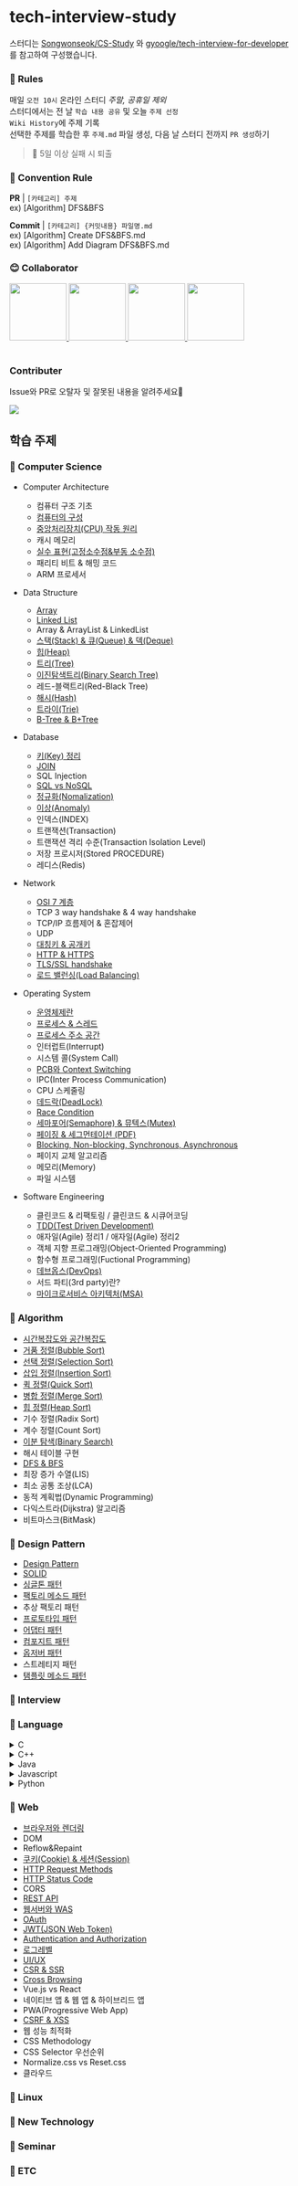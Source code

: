 # tech-interview-study

스터디는 <a href="https://github.com/Songwonseok/CS-Study">Songwonseok/CS-Study</a> 와 <a href="https://github.com/gyoogle/tech-interview-for-developer">gyoogle/tech-interview-for-developer</a> 를 참고하여 구성했습니다.

### 📢 Rules

매일 `오전 10시` 온라인 스터디 _주말, 공휴일 제외_  
스터디에서는 전 날 `학습 내용 공유` 및 오늘 `주제 선정`  
`Wiki History`에 주제 기록  
선택한 주제를 학습한 후 `주제.md` 파일 생성, 다음 날 스터디 전까지 `PR 생성`하기

> 🚨 5일 이상 실패 시 퇴출

### 🌈 Convention Rule

**PR** | `[카테고리] 주제`  
ex) [Algorithm] DFS&BFS

**Commit** | `[카테고리] {커밋내용} 파일명.md`  
ex) [Algorithm] Create DFS&BFS.md  
ex) [Algorithm] Add Diagram DFS&BFS.md

### 😊 Collaborator

<div>
  <a href="https://github.com/da-in">
    <img src="https://avatars.githubusercontent.com/u/66757141?v=4" width="100" style="max-width: 100%;">
  </a>
  <a href="https://github.com/Lee-DoHa">
    <img src="https://avatars.githubusercontent.com/u/70997596?v=4" width="100" style="max-width: 100%;">
  </a>
  <a href="https://github.com/HamInKyou">
    <img src="https://avatars.githubusercontent.com/u/50827930?v=4" width="100" style="max-width: 100%;">
  </a>
  <a href="https://github.com/lalabulla">
    <img src="https://avatars.githubusercontent.com/u/102718303?v=4" width="100" style="max-width: 100%;">
  </a>
</div>

<br/>

### Contributer

Issue와 PR로 오탈자 및 잘못된 내용을 알려주세요🙂

<a href="https://github.com/da-in/tech-interview-study/graphs/contributors">
  <img src="https://contrib.rocks/image?repo=da-in/tech-interview-study" />
</a>

<br/>

## 학습 주제

### 📌 Computer Science

- Computer Architecture

  - 컴퓨터 구조 기초
  - [컴퓨터의 구성](https://github.com/da-in/tech-interview-study/blob/main/Computer%20Architecture/컴퓨터의%20구성.md)
  - [중앙처리장치(CPU) 작동 원리](<https://github.com/da-in/tech-interview-study/blob/main/Computer%20Architecture/%EC%A4%91%EC%95%99%EC%B2%98%EB%A6%AC%EC%9E%A5%EC%B9%98(CPU)%20%EC%9E%91%EB%8F%99%20%EC%9B%90%EB%A6%AC.md>)
  - 캐시 메모리
  - [실수 표현(고정소수점&부동 소수점)](https://github.com/da-in/tech-interview-study/blob/main/Computer%20Architecture/%EC%8B%A4%EC%88%98%20%ED%91%9C%ED%98%84.md)
  - 패리티 비트 & 해밍 코드
  - ARM 프로세서

- Data Structure

  - [Array](https://github.com/da-in/tech-interview-study/blob/main/Data%20Structure/Array.md)
  - [Linked List](https://github.com/da-in/tech-interview-study/blob/main/Data%20Structure/Linked%20List.md)
  - Array & ArrayList & LinkedList
  - [스택(Stack) & 큐(Queue) & 덱(Deque)](https://github.com/da-in/tech-interview-study/blob/main/Data%20Structure/Stack&Queue&Deque.md)
  - [힙(Heap)](https://github.com/da-in/tech-interview-study/blob/main/Data%20Structure/Heap.md)
  - [트리(Tree)](<https://github.com/da-in/tech-interview-study/blob/main/Data%20Structure/트리(Tree).md>)
  - [이진탐색트리(Binary Search Tree)](<https://github.com/da-in/tech-interview-study/blob/main/Data%20Structure/이진탐색트리(Binary Search Tree).md>)
  - 레드-블랙트리(Red-Black Tree)
  - [해시(Hash)](https://github.com/da-in/tech-interview-study/blob/main/Data%20Structure/Hash.md)
  - [트라이(Trie)](https://github.com/da-in/tech-interview-study/blob/main/Data%20Structure/Trie.md)
  - [B-Tree & B+Tree](https://github.com/da-in/tech-interview-study/blob/main/Data%20Structure/B-Tree%20%26%20B%2Btree.md)

- Database

  - [키(Key) 정리](<https://github.com/da-in/tech-interview-study/blob/main/Database/%ED%82%A4(Key)%EC%A0%95%EB%A6%AC.md>)
  - [JOIN](https://github.com/da-in/tech-interview-study/blob/main/Database/JOIN.md)
  - SQL Injection
  - [SQL vs NoSQL](https://github.com/da-in/tech-interview-study/blob/main/Database/SQL%20vs%20NoSQL.md)
  - [정규화(Nomalization)](https://github.com/da-in/tech-interview-study/blob/main/Database/%EC%A0%95%EA%B7%9C%ED%99%94.md)
  - [이상(Anomaly)](https://github.com/da-in/tech-interview-study/blob/main/Database/이상_Anomaly.md)
  - 인덱스(INDEX)
  - 트랜잭션(Transaction)
  - 트랜잭션 격리 수준(Transaction Isolation Level)
  - 저장 프로시저(Stored PROCEDURE)
  - 레디스(Redis)

- Network

  - [OSI 7 계층](https://github.com/da-in/tech-interview-study/blob/main/Network/OSI%207%20%EA%B3%84%EC%B8%B5.md)
  - TCP 3 way handshake & 4 way handshake
  - TCP/IP 흐름제어 & 혼잡제어
  - UDP
  - [대칭키 & 공개키](https://github.com/da-in/tech-interview-study/blob/main/Network/대칭키%20&%20공개키.md)
  - [HTTP & HTTPS](https://github.com/da-in/tech-interview-study/blob/main/Network/HTTP%26HTTPS.md)
  - [TLS/SSL handshake](https://github.com/da-in/tech-interview-study/blob/main/Network/TLS%20%26%20SSL%20Handshake.md)
  - [로드 밸런싱(Load Balancing)](<https://github.com/da-in/tech-interview-study/blob/main/Network/%EB%A1%9C%EB%93%9C%20%EB%B0%B8%EB%9F%B0%EC%8B%B1(Load%20Balancing).md>)

- Operating System

  - [운영체제란](https://github.com/da-in/tech-interview-study/blob/main/Operating%20System/운영체제란.md)
  - [프로세스 & 스레드](https://github.com/da-in/tech-interview-study/blob/main/Operating%20System/프로세스%20&%20스레드.md)
  - [프로세스 주소 공간](https://github.com/da-in/tech-interview-study/blob/main/Operating%20System/프로세스%20주소%20공간.md)
  - 인터럽트(Interrupt)
  - 시스템 콜(System Call)
  - [PCB와 Context Switching](https://github.com/da-in/tech-interview-study/blob/main/Operating%20System/PCB%20&%20Context%20Switching.md)
  - IPC(Inter Process Communication)
  - CPU 스케줄링
  - [데드락(DeadLock)](<https://github.com/da-in/tech-interview-study/blob/main/Operating%20System/데드락(Dead%20Lock).md>)
  - [Race Condition](https://github.com/da-in/tech-interview-study/blob/main/Operating%20System/Race%20Condition.md)
  - [세마포어(Semaphore) & 뮤텍스(Mutex)](<https://github.com/da-in/tech-interview-study/blob/main/Operating%20System/%EC%84%B8%EB%A7%88%ED%8F%AC%EC%96%B4(Semaphore)%20%26%20%EB%AE%A4%ED%85%8D%EC%8A%A4(Mutex).md>)
  - [페이징 & 세그먼테이션 (PDF)](<https://github.com/da-in/tech-interview-study/blob/main/Operating%20System/페이징%20세그먼테이션(PDF).md>)
  - [Blocking, Non-blocking, Synchronous, Asynchronous](https://github.com/da-in/tech-interview-study/blob/main/Operating%20System/Blocking,%20Non-blocking,%20Sync,%20Async.md)
  - 페이지 교체 알고리즘
  - 메모리(Memory)
  - 파일 시스템

- Software Engineering
  - 클린코드 & 리팩토링 / 클린코드 & 시큐어코딩
  - [TDD(Test Driven Development)](https://github.com/da-in/tech-interview-study/blob/main/Software%20Engineering/TDD.md)
  - 애자일(Agile) 정리1 / 애자일(Agile) 정리2
  - 객체 지향 프로그래밍(Object-Oriented Programming)
  - 함수형 프로그래밍(Fuctional Programming)
  - [데브옵스(DevOps)](<https://github.com/da-in/tech-interview-study/blob/main/Software%20Engineering/%EB%8D%B0%EB%B8%8C%EC%98%B5%EC%8A%A4(DevOps).md>)
  - 서드 파티(3rd party)란?
  - [마이크로서비스 아키텍처(MSA)](<https://github.com/da-in/tech-interview-study/blob/main/Software%20Engineering/%EB%A7%88%EC%9D%B4%ED%81%AC%EB%A1%9C%EC%84%9C%EB%B9%84%EC%8A%A4%20%EC%95%84%ED%82%A4%ED%85%8D%EC%B2%98(MSA).md>)

### 📌 Algorithm

- [시간복잡도와 공간복잡도](https://github.com/da-in/tech-interview-study/blob/main/Algorithm/시간복잡도와%20공간복잡도.md)
- [거품 정렬(Bubble Sort)](https://github.com/da-in/tech-interview-study/blob/main/Algorithm/Bubble%20Sort.md)
- [선택 정렬(Selection Sort)](<https://github.com/da-in/tech-interview-study/blob/main/Algorithm/%EC%84%A0%ED%83%9D%20%EC%A0%95%EB%A0%AC(Selection%20Sort).md>)
- [삽입 정렬(Insertion Sort)](<https://github.com/da-in/tech-interview-study/blob/main/Algorithm/%EC%82%BD%EC%9E%85%20%EC%A0%95%EB%A0%AC(Insertion%20Sort).md>)
- [퀵 정렬(Quick Sort)](<https://github.com/da-in/tech-interview-study/blob/main/Algorithm/%ED%80%B5%20%EC%A0%95%EB%A0%AC(Quick%20Sort).md>)
- [병합 정렬(Merge Sort)](<https://github.com/da-in/tech-interview-study/blob/main/Algorithm/%EB%B3%91%ED%95%A9%20%EC%A0%95%EB%A0%AC(Merge%20Sort).md>)
- [힙 정렬(Heap Sort)](https://github.com/da-in/tech-interview-study/blob/main/Algorithm/%ED%9E%99%20%EC%A0%95%EB%A0%AC(Heap%20Sort).md)
- 기수 정렬(Radix Sort)
- 계수 정렬(Count Sort)
- [이분 탐색(Binary Search)](https://github.com/da-in/tech-interview-study/blob/main/Algorithm/이분%20탐색(Binary%20Search).md)
- 해시 테이블 구현
- [DFS & BFS](https://github.com/da-in/tech-interview-study/blob/main/Algorithm/BFS%26DFS.md)
- 최장 증가 수열(LIS)
- 최소 공통 조상(LCA)
- 동적 계획법(Dynamic Programming)
- 다익스트라(Dijkstra) 알고리즘
- 비트마스크(BitMask)

### 📌 Design Pattern

- [Design Pattern](https://github.com/da-in/tech-interview-study/blob/main/Design%20Pattern/Design%20Pattern.md)
- [SOLID](https://github.com/da-in/tech-interview-study/blob/main/Design%20Pattern/SOLID.md)
- [싱글톤 패턴](https://github.com/da-in/tech-interview-study/blob/main/Design%20Pattern/SingleTon.md)
- [팩토리 메소드 패턴](https://github.com/da-in/tech-interview-study/blob/main/Design%20Pattern/Factory%20Method%20Pattern.md)
- 추상 팩토리 패턴
- [프로토타입 패턴](https://github.com/da-in/tech-interview-study/blob/main/Design%20Pattern/Prototype%20Pattern.md)
- [어댑터 패턴](https://github.com/da-in/tech-interview-study/blob/main/Design%20Pattern/Adapter%20Pattern.md)
- [컴포지트 패턴](https://github.com/da-in/tech-interview-study/blob/main/Design%20Pattern/Composite%20Pattern.md)
- [옵저버 패턴](https://github.com/da-in/tech-interview-study/blob/main/Design%20Pattern/옵저버%20패턴.md)
- 스트레티지 패턴
- [탬플릿 메소드 패턴](https://github.com/da-in/tech-interview-study/blob/main/Design%20Pattern/Template%20Method%20Pattern.md)

### 📌 Interview

### 📌 Language

<details>
  <summary>C</summary>
  
  - [C] C언어 컴파일 과정
  - [C] 구조체 메모리 크기 계산
  - [C] 포인터(Pointer)
  - [C] 동적할당
  
</details>
<details>
  <summary>C++</summary>

- [C++] 얕은 복사 vs 깊은 복사
- [C++] 가상 함수(Virtual Function)
- [C++] 입출력 최적화하기
- [C++] Vector Container

</details>
<details>
  <summary>Java</summary>

- [Java] Java 컴파일 과정
- [Java] Call by Value vs Call by Reference
- [Java] String & StringBuffer & StringBuilder
- [Java] 자바 가상 머신(Java Virtual Machine)
- [Java] Casting(업캐스팅 & 다운캐스팅)
- [Java] 오토 박싱 & 오토언박싱
- [Java] Thread 활용
- [Java] 고유 락(Intrinsic Lock)
- [Java] 문자열 클래스
- [Java] Garbage Collection
- [Java] Promotion & Casting
- [Java] Primitive type & Reference type
- [Java] 직렬화(Serialization)
- [Java] Error & Exception
- [Java] Stream API
- [Java] Record
- [Java] Interend String in Java
- [Java] Composition

</details>
<details>
  <summary>Javascript</summary>
  
  - [Javascript] ES2015+ 요약 정리
  - [Javascript] Object Prototype
  - [Javascript] Closure
  
</details>
<details>
  <summary>Python</summary>
  
  - [Python] 매크로 사용법
  
</details>

### 📌 Web

- [브라우저와 렌더링](https://github.com/da-in/tech-interview-study/blob/main/Web/%EB%B8%8C%EB%9D%BC%EC%9A%B0%EC%A0%80%EC%99%80%20%EB%A0%8C%EB%8D%94%EB%A7%81.md)
- DOM
- Reflow&Repaint
- [쿠키(Cookie) & 세션(Session)](https://github.com/da-in/tech-interview-study/blob/main/Web/Cookie%26Session.md)
- [HTTP Request Methods](https://github.com/da-in/tech-interview-study/blob/main/Web/HTTP_Request_Method.md)
- [HTTP Status Code](https://github.com/da-in/tech-interview-study/blob/main/Web/HTTP%20Status%20Code.md)
- CORS
- [REST API](https://github.com/da-in/tech-interview-study/blob/main/Web/REST%20API.md)
- [웹서버와 WAS](https://github.com/da-in/tech-interview-study/blob/main/Web/웹서버와%20WAS.md)
- [OAuth](https://github.com/da-in/tech-interview-study/blob/main/Web/OAuth.md)
- [JWT(JSON Web Token)](https://github.com/da-in/tech-interview-study/blob/main/Web/JWT.md)
- [Authentication and Authorization](https://github.com/da-in/tech-interview-study/blob/main/Web/Authentication%26Authorization.md)
- [로그레벨](https://github.com/da-in/tech-interview-study/blob/main/Web/로그레벨.md)
- [UI/UX](https://github.com/da-in/tech-interview-study/blob/main/Web/UI_UX.md)
- [CSR & SSR](https://github.com/da-in/tech-interview-study/blob/main/Web/CSR&SSR.md)
- [Cross Browsing](https://github.com/da-in/tech-interview-study/blob/main/Web/Cross_Browsing.md)
- Vue.js vs React
- 네이티브 앱 & 웹 앱 & 하이브리드 앱
- PWA(Progressive Web App)
- [CSRF & XSS](https://github.com/da-in/tech-interview-study/blob/main/Web/CSRF%26XSS.md)
- 웹 성능 최적화
- CSS Methodology
- CSS Selector 우선순위
- Normalize.css vs Reset.css
- 클라우드

### 📌 Linux

### 📌 New Technology

### 📌 Seminar

### 📌 ETC
